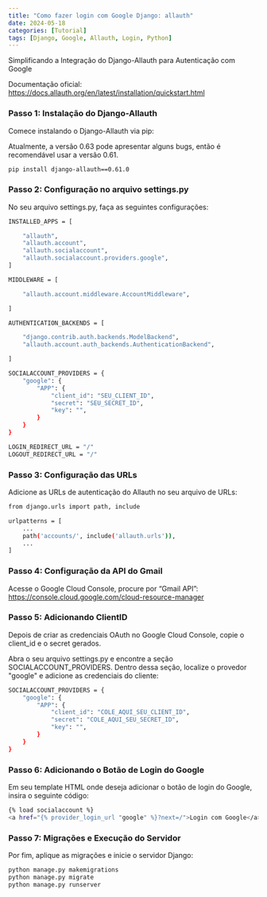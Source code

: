 ```yaml
---
title: "Como fazer login com Google Django: allauth"
date: 2024-05-18
categories: [Tutorial]
tags: [Django, Google, Allauth, Login, Python]
---
```


Simplificando a Integração do Django-Allauth para Autenticação com Google

Documentação oficial: https://docs.allauth.org/en/latest/installation/quickstart.html

### Passo 1: Instalação do Django-Allauth

Comece instalando o Django-Allauth via pip:

Atualmente, a versão 0.63 pode apresentar alguns bugs, então é recomendável usar a versão 0.61.

```bash
pip install django-allauth==0.61.0
```

### Passo 2: Configuração no arquivo settings.py

No seu arquivo settings.py, faça as seguintes configurações:

```bash
INSTALLED_APPS = [

    "allauth",
    "allauth.account",
    "allauth.socialaccount",
    "allauth.socialaccount.providers.google",
]

MIDDLEWARE = [

    "allauth.account.middleware.AccountMiddleware",

]

AUTHENTICATION_BACKENDS = [

    "django.contrib.auth.backends.ModelBackend",
    "allauth.account.auth_backends.AuthenticationBackend",

]

SOCIALACCOUNT_PROVIDERS = {
    "google": {
        "APP": {
            "client_id": "SEU_CLIENT_ID",
            "secret": "SEU_SECRET_ID",
            "key": "",
        }
    }
}

LOGIN_REDIRECT_URL = "/"
LOGOUT_REDIRECT_URL = "/"
```

### Passo 3: Configuração das URLs

Adicione as URLs de autenticação do Allauth no seu arquivo de URLs:

```bash
from django.urls import path, include

urlpatterns = [
    ...
    path('accounts/', include('allauth.urls')),
    ...
]
```

### Passo 4: Configuração da API do Gmail

Acesse o Google Cloud Console, procure por “Gmail API”: https://console.cloud.google.com/cloud-resource-manager

### Passo 5: Adicionando ClientID

Depois de criar as credenciais OAuth no Google Cloud Console, copie o client_id e o secret gerados.

Abra o seu arquivo settings.py e encontre a seção SOCIALACCOUNT_PROVIDERS. Dentro dessa seção, localize o provedor "google" e adicione as credenciais do cliente:

```bash
SOCIALACCOUNT_PROVIDERS = {
    "google": {
        "APP": {
            "client_id": "COLE_AQUI_SEU_CLIENT_ID",
            "secret": "COLE_AQUI_SEU_SECRET_ID",
            "key": "",
        }
    }
}
```

### Passo 6: Adicionando o Botão de Login do Google

Em seu template HTML onde deseja adicionar o botão de login do Google, insira o seguinte código:
```bash
{% load socialaccount %}
<a href="{% provider_login_url "google" %}?next=/">Login com Google</a>
```

### Passo 7: Migrações e Execução do Servidor

Por fim, aplique as migrações e inicie o servidor Django:

```bash
python manage.py makemigrations
python manage.py migrate
python manage.py runserver
```
